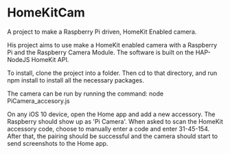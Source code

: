 # HomeKitCam
A project to make a Raspberry Pi driven, HomeKit Enabled camera.

His project aims to use make a HomeKit enabled camera with a Raspberry Pi and the Raspberry Camera Module. The software is built on the HAP-NodeJS HomeKit API.

To install, clone the project into a folder. Then cd to that directory, and run npm install to install all the necessary packages.

The camera can be run by running the command: node PiCamera_accesory.js 

On any iOS 10 device, open the Home app and add a new accessory. The Raspberry should show up as 'Pi Camera'. When asked to scan the HomeKit accessory code, choose to manually enter a code and enter 31-45-154. After that, the pairing should be successful and the camera should start to send screenshots to the Home app.